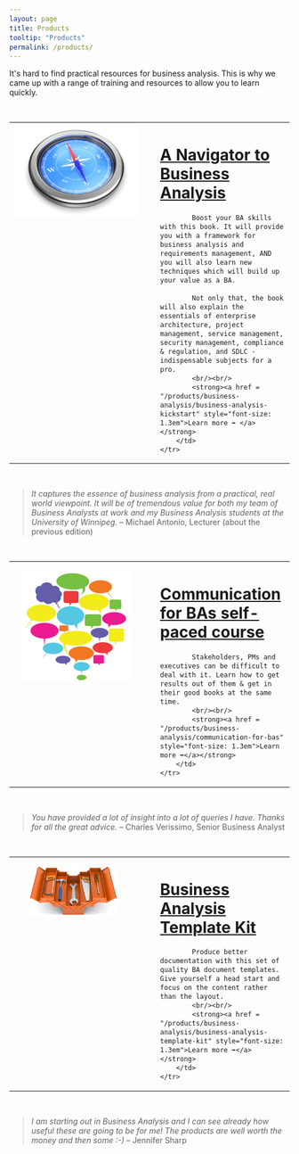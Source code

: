 ```yaml
---
layout: page
title: Products
tooltip: "Products"
permalink: /products/
---
```


It's hard to find practical resources for business analysis. This is why we came up with a range of training and resources to allow you to learn quickly. 

<br/>

<table style="border: 0">
    <tr>
        <td style="width: 250px; vertical-align: top">
            <img src = "/img/compass.jpg" style = "width: 225px; border: 0" />            
        </td>
        <td>
            <h1><a href = "/products/business-analysis/business-analysis-navigator">A Navigator to Business Analysis</a></h1>

            Boost your BA skills with this book. It will provide you with a framework for business analysis and requirements management, AND you will also learn new techniques which will build up your value as a BA. 

            Not only that, the book will also explain the essentials of enterprise architecture, project management, service management, security management, compliance & regulation, and SDLC -  indispensable subjects for a pro.
            <br/><br/>
            <strong><a href = "/products/business-analysis/business-analysis-kickstart" style="font-size: 1.3em">Learn more ➡ </a></strong>
        </td>
    </tr>
</table>

<br/>

> *It captures the essence of business analysis from a practical, real world viewpoint. It will be of tremendous value for both my team of Business Analysts at work and my Business Analysis students at the University of Winnipeg.* – Michael Antonio, Lecturer (about the previous edition)

<br/>

<table style="border: 0">
    <tr>
        <td style="width: 250px; vertical-align: top">
            <img src = "/img/comms-course-image.jpg" style = "width: 200px; margin-left: 1em; margin-top: 1em; border: 0" />
        </td>
        <td>
            <h1><a href = "/products/business-analysis/communication-for-bas">Communication for BAs self-paced course</a></h1>

            Stakeholders, PMs and executives can be difficult to deal with it. Learn how to get results out of them & get in their good books at the same time.
            <br/><br/>
            <strong><a href = "/products/business-analysis/communication-for-bas" style="font-size: 1.3em">Learn more ➡</a></strong>
        </td>
    </tr>
</table>    

<br/>

> *You have provided a lot of insight into a lot of queries I have. Thanks for all the great advice.* – Charles Verissimo, Senior Business Analyst

<br/>

<table style="border: 0">
    <tr>
        <td style="width: 250px; vertical-align: top">
            <img src = "/img/template-kit-image.png" style = "width: 160px; border: 0; margin-left: 2em; margin-top: 1em" />
        </td>
        <td>
            <h1><a href = "/products/business-analysis/business-analysis-template-kit">Business Analysis Template Kit</a></h1>

            Produce better documentation with this set of quality BA document templates. Give yourself a head start and focus on the content rather than the layout.
            <br/><br/>
            <strong><a href = "/products/business-analysis/business-analysis-template-kit" style="font-size: 1.3em">Learn more ➡</a></strong>
        </td>
    </tr>
</table>    

<br/>

> *I am starting out in Business Analysis and I can see already how useful these are going to be for me! The products are well worth the money and then some :-)* – Jennifer Sharp

<!--# Business Analysis Illustrated poster pack

<img src = "/img/illustrated-image-small.png" style = "float:right; margin-left: 1em; border: 0" />

See the business processes you’re involved in yourself or help to transform. This collection of charts works great as an overview or a reference that you can put up on your wall!

➡ <strong><a href = "/products/business-analysis/business-analysis-illustrated">Learn more</a></strong>.

> *I’m really impressed with the work you (and your team) have done to graphically represent the business analysis process.* - Arnel Agbulos, Business Analyst/Project Lead

# Visual Communication for BAs guide & stencil

<img src = "/img/visual-comms-image-small.png" style = "float:right; margin-left: 1em; border: 0" />

Become more productive and make stakeholders happier by learning to apply visual communication in your work.

➡ <strong><a href = "/products/business-analysis/visual-communication-for-bas">Learn more</a></strong>.
-->